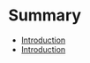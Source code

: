 # Summary

* [Introduction](README.md)
* [Introduction](docker-install/installation_of_docker_on_ubuntu_1604_lts.md)

